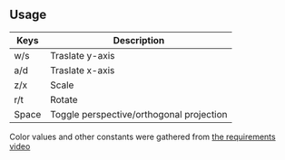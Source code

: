 ## Usage
| Keys  | Description                              |
| ----- | ---------------------------------------- |
| w/s   | Traslate y-axis                          |
| a/d   | Traslate x-axis                          |
| z/x   | Scale                                    |
| r/t   | Rotate                                   |
| Space | Toggle perspective/orthogonal projection |

Color values and other constants were gathered from [the requirements video](https://www.youtube.com/watch?v=5d6JBqpGnrE) 

